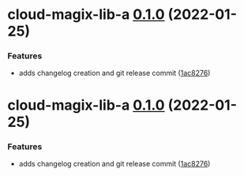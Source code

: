 # cloud-magix-lib-a [0.1.0](https://github/cloud-magix/monorepo-copier-prototype/compare/cloud-magix-lib-a@0.0.0...cloud-magix-lib-a@0.1.0) (2022-01-25)


### Features

* adds changelog creation and git release commit ([1ac8276](https://github/cloud-magix/monorepo-copier-prototype/commit/1ac8276ba1f220876fc9c275d411e2d68c69c0a8))

# cloud-magix-lib-a [0.1.0](https://github/cloud-magix/monorepo-copier-prototype/compare/cloud-magix-lib-a@0.0.0...cloud-magix-lib-a@0.1.0) (2022-01-25)


### Features

* adds changelog creation and git release commit ([1ac8276](https://github/cloud-magix/monorepo-copier-prototype/commit/1ac8276ba1f220876fc9c275d411e2d68c69c0a8))

